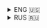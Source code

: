 <details><summary>ENG 🇺🇸</summary>

# Image Alpha Merger

This tool allows you to quickly combine two textures: one with colors and another for the alpha channel (transparency mask). It's useful when you need to convert such textures into a format that can be used, for example, in Unity.

## How it works

1. You select two images:
   - The first one with colors (e.g., a texture).
   - The second one as a black-and-white alpha channel image.
2. The program merges them, keeping the colors from the first image and adding the alpha channel from the second.
3. The result is saved as `result.png`, ready to be used in your projects.

No complex setup or manipulation, just pick two images, and you're done!

</details>

<details><summary>RUS 🇷🇺</summary>

# Image Alpha Merger

Этот инструмент помогает быстро объединить две текстуры: одну с цветами и другую для альфа-канала (маски прозрачности). Очень полезно, если вам нужно привести такие текстуры к формату, который можно использовать, например, в Unity.

## Как это работает

1. Вы выбираете два изображения:
   - Первое — с цветами (например, текстура).
   - Второе — чёрно-белое изображение для альфа-канала.
2. Программа комбинирует их, оставляя цвета из первого изображения и добавляя альфа-канал из второго.
3. Результат сохраняется в файл `result.png`, который можно использовать в проектах.

Никаких сложных настроек или манипуляций, просто выберите два изображения, и всё!

</details>